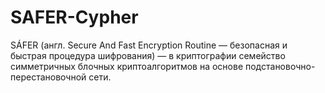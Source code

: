 # SAFER-Cypher
SÁFER (англ. Secure And Fast Encryption Routine — безопасная и быстрая процедура шифрования) — в криптографии семейство симметричных блочных криптоалгоритмов на основе подстановочно-перестановочной сети. 

